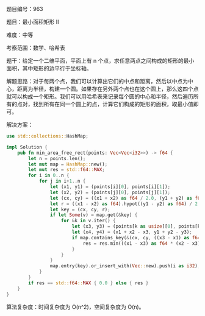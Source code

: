 题目编号：963

题目：最小面积矩形 II

难度：中等

考察范围：数学、哈希表

题干：给定一个二维平面，平面上有 n 个点，求任意两点之间构成的矩形的最小面积，其中矩形的边平行于坐标轴。

解题思路：对于每两个点，我们可以计算出它们的中点和距离，然后以中点为中心，距离为半径，构建一个圆。如果存在另外两个点也在这个圆上，那么这四个点就可以构成一个矩形。我们可以用哈希表来记录每个圆的中心和半径，然后遍历所有的点对，找到所有在同一个圆上的点，计算它们构成的矩形的面积，取最小值即可。

解决方案：

```rust
use std::collections::HashMap;

impl Solution {
    pub fn min_area_free_rect(points: Vec<Vec<i32>>) -> f64 {
        let n = points.len();
        let mut map = HashMap::new();
        let mut res = std::f64::MAX;
        for i in 0..n {
            for j in i+1..n {
                let (x1, y1) = (points[i][0], points[i][1]);
                let (x2, y2) = (points[j][0], points[j][1]);
                let (cx, cy) = ((x1 + x2) as f64 / 2.0, (y1 + y2) as f64 / 2.0);
                let r = ((x1 - x2) as f64).hypot((y1 - y2) as f64) / 2.0;
                let key = (cx, cy, r);
                if let Some(v) = map.get(&key) {
                    for &k in v.iter() {
                        let (x3, y3) = (points[k as usize][0], points[k as usize][1]);
                        let (x4, y4) = (x1 + x2 - x3, y1 + y2 - y3);
                        if map.contains_key(&(cx, cy, ((x3 - x1) as f64).hypot((y3 - y1) as f64) / 2.0)) {
                            res = res.min(((x1 - x3) as f64 * (x2 - x3) as f64 + (y1 - y3) as f64 * (y2 - y3) as f64).abs() / 2.0);
                        }
                    }
                }
                map.entry(key).or_insert_with(Vec::new).push(i as i32);
            }
        }
        if res == std::f64::MAX { 0.0 } else { res }
    }
}
```

算法复杂度：时间复杂度为 O(n^2)，空间复杂度为 O(n)。